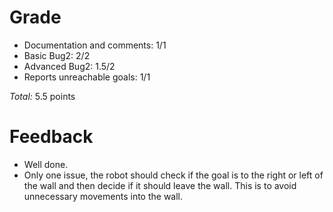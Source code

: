 Grade
=====

* Documentation and comments: 1/1
* Basic Bug2: 2/2
* Advanced Bug2: 1.5/2
* Reports unreachable goals: 1/1


_Total:_ 5.5 points

Feedback
========

- Well done.
- Only one issue, the robot should check if the goal is to the right or left of the wall and then decide if it should leave the wall. This is to avoid unnecessary movements into the wall.
